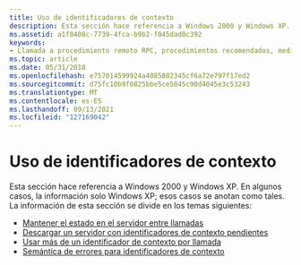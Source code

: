 ```yaml
---
title: Uso de identificadores de contexto
description: Esta sección hace referencia a Windows 2000 y Windows XP.
ms.assetid: a1f0408c-7739-4fca-b9b2-f045dad0c392
keywords:
- Llamada a procedimiento remoto RPC, procedimientos recomendados, mediante identificadores de contexto
ms.topic: article
ms.date: 05/31/2018
ms.openlocfilehash: e757014599924a4085802345cf6a72e797f17ed2
ms.sourcegitcommit: d75fc10b9f0825bbe5ce5045c90d4045e3c53243
ms.translationtype: MT
ms.contentlocale: es-ES
ms.lasthandoff: 09/13/2021
ms.locfileid: "127169042"
---
```

# <a name="using-context-handles"></a>Uso de identificadores de contexto

Esta sección hace referencia a Windows 2000 y Windows XP. En algunos casos, la información solo Windows XP; esos casos se anotan como tales. La información de esta sección se divide en los temas siguientes:

-   [Mantener el estado en el servidor entre llamadas](maintaining-state-on-the-server-between-calls.md)
-   [Descargar un servidor con identificadores de contexto pendientes](unloading-a-server-with-outstanding-context-handles.md)
-   [Usar más de un identificador de contexto por llamada](using-more-than-one-context-handle-per-call.md)
-   [Semántica de errores para identificadores de contexto](failure-semantics-for-context-handles.md)

 

 




